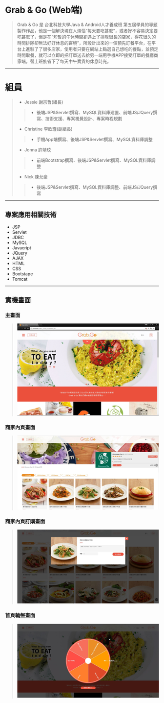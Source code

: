 

# Grab & Go (Web端)

>Grab & Go 是 台北科技大學Java & Android人才養成班 第五屆學員的專題製作作品，他是一個解決現在人煩惱”每天要吃甚麼”，或者好不容易決定要吃甚麼了，但是在”短暫的午休時間卻遇上了排隊很長的店家，得花很久的時間排隊卻無法好好休息的窘境”，所設計出來的一個預先訂餐平台，在平台上進駐了了很多店家，使用者只要在網站上點選自己想吃的餐點，並預定時間取餐，就可以立即的把訂單送去給另一端用手機APP接受訂單的餐廳商家端，替上班族省下了每天中午寶貴的休息時光。

*****

# 組員
> *  Jessie 謝宗哲(組長)
>> * 後端JSP&Servlet撰寫、MySQL資料庫建置、前端JS/JQuery撰寫、技術支援、專案視覺設計、專案時程規劃
> *  Christine 李欣瑾(副組長)
>> * 手機App端撰寫、後端JSP&Servlet撰寫、MySQL資料庫調整
> *  Jonna 許靖玟
>> * 前端Bootstrap撰寫、後端JSP&Servlet撰寫、MySQL資料庫調整
> *  Nick 陳允豪 
>> * 後端JSP&Servlet撰寫、MySQL資料庫調整、前端JS/JQuery撰寫

*****

## 專案應用相關技術
* JSP  
* Servlet
* JDBC
* MySQL
* Javacript
* JQuery
* AJAX
* HTML
* CSS 
* Bootstape
* Tomcat
   
*****

## 實機畫面
### 主畫面
>![main](/WebContent/images/main.JPG "main")

### 商家內頁畫面
>![storepage](/WebContent/images/商家內頁畫面.JPG "storepage")

### 商家內頁訂購畫面
>![storepage](/WebContent/images/商家內頁訂購畫面.JPG "storepage")

### 首頁輪盤畫面
>![roulette](/WebContent/images/首頁輪盤畫面.JPG "roulette")
